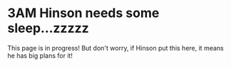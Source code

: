 # 3AM Hinson needs some sleep...zzzzz

This page is in progress! But don't worry, if Hinson put this here, it means he has big plans for it!
